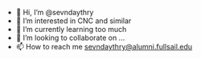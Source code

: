 - 👋 Hi, I’m @sevndaythry
- 👀 I’m interested in CNC and similar
- 🌱 I’m currently learning too much
- 💞️ I’m looking to collaborate on ...
- 📫 How to reach me sevndaythry@alumni.fullsail.edu


